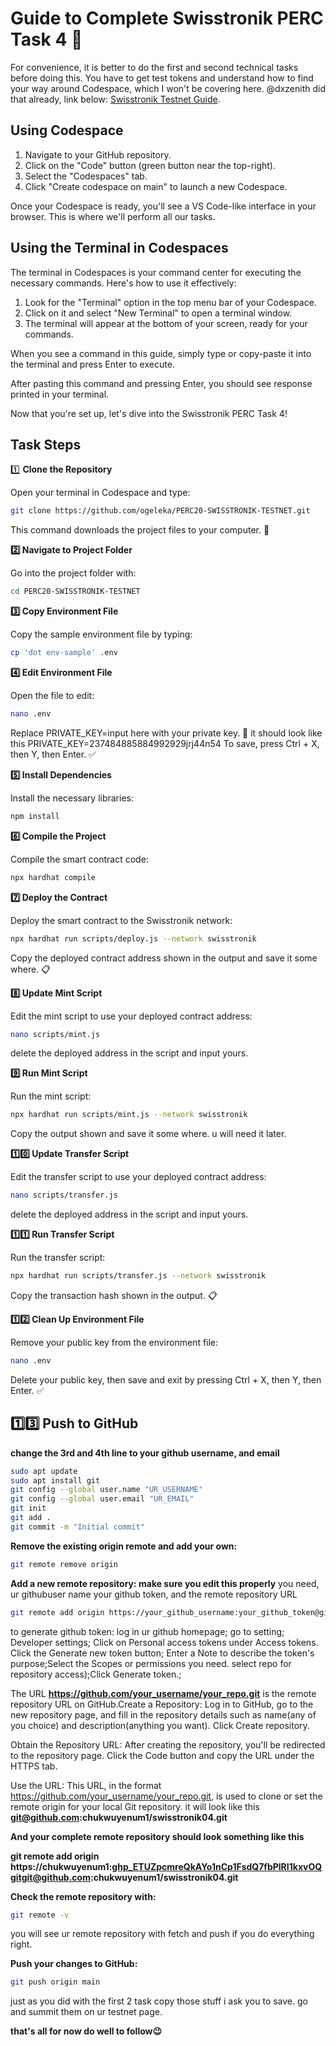 # Guide to Complete Swisstronik PERC Task 4 🧵

For convenience, it is better to do the first and second technical tasks before doing this. You have to get test tokens and understand how to find your way around Codespace, which I won't be covering here. @dxzenith did that already, link below:
[Swisstronik Testnet Guide](https://github.com/dxzenith/Swisstronik-Testnet?tab=readme-ov-file).

## Using Codespace
1. Navigate to your GitHub repository.
2. Click on the "Code" button (green button near the top-right).
3. Select the "Codespaces" tab.
4. Click "Create codespace on main" to launch a new Codespace.

Once your Codespace is ready, you'll see a VS Code-like interface in your browser. This is where we'll perform all our tasks.

## Using the Terminal in Codespaces

The terminal in Codespaces is your command center for executing the necessary commands. Here's how to use it effectively:

1. Look for the "Terminal" option in the top menu bar of your Codespace.
2. Click on it and select "New Terminal" to open a terminal window.
3. The terminal will appear at the bottom of your screen, ready for your commands.

When you see a command in this guide, simply type or copy-paste it into the terminal and press Enter to execute.

After pasting this command and pressing Enter, you should see response printed in your terminal.

Now that you're set up, let's dive into the Swisstronik PERC Task 4!

## Task Steps

1️⃣ **Clone the Repository**

Open your terminal in Codespace and type:

```bash
git clone https://github.com/ogeleka/PERC20-SWISSTRONIK-TESTNET.git
```
This command downloads the project files to your computer. 📂


**2️⃣ Navigate to Project Folder**

Go into the project folder with:
```bash
cd PERC20-SWISSTRONIK-TESTNET
```

**3️⃣ Copy Environment File**

Copy the sample environment file by typing:
```bash
cp 'dot env-sample' .env
```

**4️⃣ Edit Environment File**

Open the file to edit:
```bash
nano .env
```
Replace PRIVATE_KEY=input here with your private key. 🔑
it should look like this PRIVATE_KEY=237484885884992929jrj44n54
To save, press Ctrl + X, then Y, then Enter. ✅

**5️⃣ Install Dependencies**

Install the necessary libraries:
```bash
npm install
```

**6️⃣ Compile the Project**

Compile the smart contract code:
```bash
npx hardhat compile
```
**7️⃣ Deploy the Contract**

Deploy the smart contract to the Swisstronik network:
```bash
npx hardhat run scripts/deploy.js --network swisstronik
```
Copy the deployed contract address shown in the output and save it some where. 📋

**8️⃣ Update Mint Script**

Edit the mint script to use your deployed contract address:
```bash
nano scripts/mint.js
```
delete the deployed address in the script and input yours.

**9️⃣ Run Mint Script**

Run the mint script:
```bash
npx hardhat run scripts/mint.js --network swisstronik
```
Copy the output shown and save it some where. u will need it later.

**1️⃣0️⃣ Update Transfer Script**

Edit the transfer script to use your deployed contract address:

```bash
nano scripts/transfer.js
```
delete the deployed address in the script and input yours.

**1️⃣1️⃣ Run Transfer Script**

Run the transfer script:
```bash
npx hardhat run scripts/transfer.js --network swisstronik
```
Copy the transaction hash shown in the output. 📋

**1️⃣2️⃣ Clean Up Environment File**

Remove your public key from the environment file:
```bash
nano .env
```
Delete your public key, then save and exit by pressing Ctrl + X, then Y, then Enter. ✅

## 1️⃣3️⃣ Push to GitHub

**change the 3rd and 4th line to your github username, and email**
```bash
sudo apt update
sudo apt install git
git config --global user.name "UR_USERNAME"
git config --global user.email "UR_EMAIL"
git init
git add .
git commit -m "Initial commit"
```
**Remove the existing origin remote and add your own:**
```bash
git remote remove origin
```
**Add a new remote repository: make sure you edit this properly**
you need, ur githubuser name your github token, and the remote repository URL
```bash
git remote add origin https://your_github_username:your_github_token@github.com:your_username/your_repo.git
```
to generate github token: log in ur github homepage; go to setting; Developer settings; Click on Personal access tokens under Access tokens.
Click the Generate new token button; Enter a Note to describe the token's purpose;Select the Scopes or permissions you need. select repo for repository access);Click Generate token.;

The URL **https://github.com/your_username/your_repo.git** is the remote repository URL on GitHub.Create a Repository: Log in to GitHub, go to the new repository page, and fill in the repository details such as name(any of you choice) and description(anything you want). Click Create repository.

Obtain the Repository URL: After creating the repository, you'll be redirected to the repository page. Click the Code button and copy the URL under the HTTPS tab.

Use the URL: This URL, in the format https://github.com/your_username/your_repo.git, is used to clone or set the remote origin for your local Git repository. it will look like this **git@github.com:chukwuyenum1/swisstronik04.git**

**And your complete remote repository should look something like this**


**git remote add origin https://chukwuyenum1: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gitgit@github.com:chukwuyenum1/swisstronik04.git**



**Check the remote repository with:**
```bash
git remote -v
```
you will see ur remote repository with fetch and push if you do everything right.

**Push your changes to GitHub:**
```bash
git push origin main
```

just as you did with the first 2 task copy those stuff i ask you to save. go and summit them on ur testnet page.


**that's all for now do well to follow😉**
